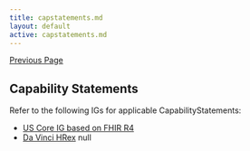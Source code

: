 ```yaml
---
title: capstatements.md
layout: default
active: capstatements.md
---
```


[Previous Page](8_Credits.html)

## Capability Statements
Refer to the following IGs for applicable CapabilityStatements:

- [US Core IG based on FHIR R4](http://hl7.org/fhir/us/core/)
- [Da Vinci HRex](http://build.fhir.org/ig/HL7/davinci-ehrx/) null